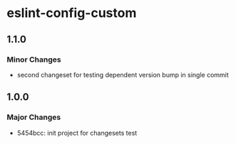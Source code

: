 # eslint-config-custom

## 1.1.0

### Minor Changes

- second changeset for testing dependent version bump in single commit

## 1.0.0

### Major Changes

- 5454bcc: init project for changesets test
